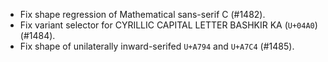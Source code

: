 * Fix shape regression of Mathematical sans-serif C (#1482).
* Fix variant selector for CYRILLIC CAPITAL LETTER BASHKIR KA (`U+04A0`) (#1484).
* Fix shape of unilaterally inward-serifed `U+A794` and `U+A7C4` (#1485).
